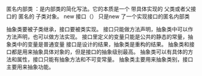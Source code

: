 
匿名内部类 ：是内部类的简化写法。它的本质是一个 带具体实现的 父类或者父接口的 匿名的 子类对象。
new 接口（）  只是new 了一个实现接口的匿名内部类

抽象类要被子类继承，接口要被类实现。
接口只能做方法声明，抽象类中可以作方法声明，也可以做方法实现。
接口里定义的变量只能是公共的静态的常量，抽象类中的变量是普通变量
接口是设计的结果，抽象类是重构的结果。
抽象类和接口都是用来抽象具体对象的，但是接口的抽象级别最高。
抽象类可以有具体的方法和属性，接口只能有抽象方法和不可变常量。
抽象类主要用来抽象类别，接口主要用来抽象功能。